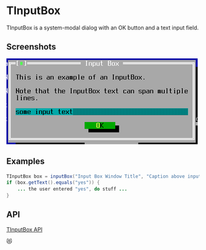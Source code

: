 TInputBox
=========

TInputBox is a system-modal dialog with an OK button and a text input
field.

Screenshots
-----------

![inputbox_1](uploads/41a3e4b9ef861cee043ab4432a5bbd5f/inputbox_1.png)

Examples
--------

```Java
TInputBox box = inputBox("Input Box Window Title", "Caption above input field");
if (box.getText().equals("yes")) {
    ... the user entered "yes", do stuff ...
}
```

API
---

[TInputBox API](https://jexer.sourceforge.io/apidocs/api/jexer/TInputBox.html)

😻